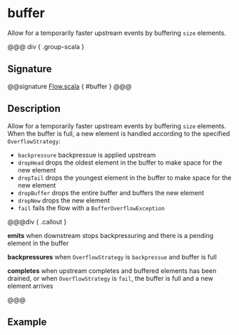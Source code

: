# buffer

Allow for a temporarily faster upstream events by buffering `size` elements.

@@@ div { .group-scala }
## Signature

@@signature [Flow.scala]($akka$/akka-stream/src/main/scala/akka/stream/scaladsl/Flow.scala) { #buffer }
@@@


## Description

Allow for a temporarily faster upstream events by buffering `size` elements. When the buffer is full, a new element is
handled according to the specified `OverflowStrategy`:

 * `backpressure` backpressue is applied upstream
 * `dropHead` drops the oldest element in the buffer to make space for the new element
 * `dropTail` drops the youngest element in the buffer to make space for the new element
 * `dropBuffer` drops the entire buffer and buffers the new element
 * `dropNew` drops the new element
 * `fail` fails the flow with a `BufferOverflowException`



@@@div { .callout }

**emits** when downstream stops backpressuring and there is a pending element in the buffer

**backpressures** when `OverflowStrategy` is `backpressue` and buffer is full

**completes** when upstream completes and buffered elements has been drained, or when `OverflowStrategy` is `fail`, the buffer is full and a new element arrives

@@@

## Example

